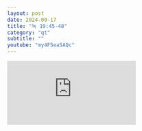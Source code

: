 ```yaml
---
layout: post
date: 2024-09-17
title: "눅 19:45-48"
category: "qt"
subtitle: ""
youtube: "my4F5ea5AQc"
---
```


<div class="youtube margin-large">
    <iframe src="https://www.youtube.com/embed/my4F5ea5AQc" title="YouTube video player" frameborder="0" allow="accelerometer; autoplay; clipboard-write; encrypted-media; gyroscope; picture-in-picture; web-share" allowfullscreen></iframe>
</div>

